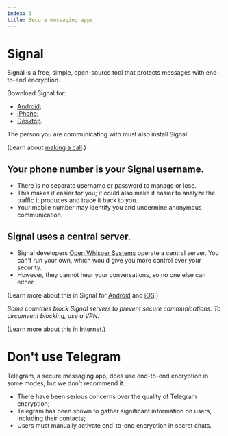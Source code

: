 ```yaml
---
index: 3
title: Secure messaging apps
---
```

# Signal

Signal is a free, simple, open-source tool that protects messages with end-to-end encryption. 

Download Signal for: 

*	[Android](https://play.google.com/store/apps/details?id=org.thoughtcrime.securesms); 
*	[iPhone](https://itunes.apple.com/ie/app/signal-private-messenger/id874139669); 
*	[Desktop](https://signal.org/download/). 

The person you are communicating with must also install Signal.

(Learn about [making a call](umbrella://communications/making-a-call).)

## Your phone number is your Signal username. 

*	There is no separate username or password to manage or lose. 
*	This makes it easier for you; it could also make it easier to analyze the traffic it produces and trace it back to you. 
*	Your mobile number may identify you and undermine anonymous communication. 

## Signal uses a central server. 

*	Signal developers [Open Whisper Systems](https://signal.org/about/) operate a central server. You can't run your own, which would give you more control over your security. 
*	However, they cannot hear your conversations, so no one else can either. 

(Learn more about this in Signal for [Android](umbrella://tools/messagging/s_signal-for-android.md) and [iOS](umbrella://tools/messagging/s_signal-for-ios.md).)

*Some countries block Signal servers to prevent secure communications. To circumvent blocking, use a VPN.*

(Learn more about this in [Internet](umbrella://communications/the-internet/beginner).)

# Don't use Telegram

Telegram, a secure messaging app, does use end-to-end encryption in some modes, but we don't recommend it.

*	There have been serious concerns over the quality of Telegram encryption; 
*	Telegram has been shown to gather significant information on users, including their contacts; 
*	Users must manually activate end-to-end encryption in secret chats.